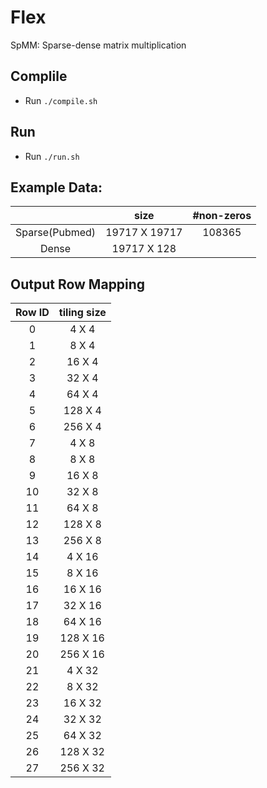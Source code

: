 # Flex
SpMM: Sparse-dense matrix multiplication

## Complile
- Run `./compile.sh`


## Run
- Run `./run.sh`


## Example Data:
|                |      size     | #non-zeros |
|:--------------:|:-------------:|:----------:|
| Sparse(Pubmed) | 19717 X 19717 |   108365   |
|      Dense     |  19717 X 128  |            |


## Output Row Mapping
| Row ID | tiling size |
|:------:|:-----------:|
|    0   |    4 X 4    |
|    1   |    8 X 4    |
|    2   |    16 X 4   |
|    3   |    32 X 4   |
|    4   |    64 X 4   |
|    5   |   128 X 4   |
|    6   |   256 X 4   |
|    7   |    4 X 8    |
|    8   |    8 X 8    |
|    9   |    16 X 8   |
|   10   |    32 X 8   |
|   11   |    64 X 8   |
|   12   |   128 X 8   |
|   13   |   256 X 8   |
|   14   |    4 X 16   |
|   15   |    8 X 16   |
|   16   |   16 X 16   |
|   17   |   32 X 16   |
|   18   |   64 X 16   |
|   19   |   128 X 16  |
|   20   |   256 X 16  |
|   21   |    4 X 32   |
|   22   |    8 X 32   |
|   23   |   16 X 32   |
|   24   |   32 X 32   |
|   25   |   64 X 32   |
|   26   |   128 X 32  |
|   27   |   256 X 32  |
